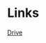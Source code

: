 # Links
[Drive](https://drive.google.com/drive/folders/1Y6MYZecF4L5gBbijXaETFT9q1966E1GX?usp=sharing)
